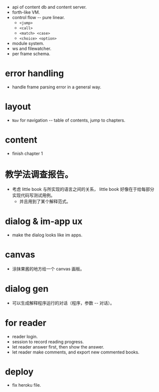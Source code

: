 - api of content db and content server.
- forth-like VM.
- control flow -- pure linear.
  - `<jump>`
  - `<call>`
  - `<match> <case>`
  - `<choice> <option>`
- module system.
- ws and filewatcher.
- per frame schema.
# error handling
- handle frame parsing error in a general way.
# layout
- `Nav` for navigation -- table of contents, jump to chapters.
# content
- finish chapter 1
# 教学法调查报告。
- 考虑 little book 与所实现的语言之间的关系，
  little book 好像在于给每部分实现代码写测试用例。
  - 并且用到了某个解释范式。
# dialog & im-app ux
- make the dialog looks like im apps.
# canvas
- 涂抹果酱的地方给一个 canvas 画板。
# dialog gen
- 可以生成解释程序运行的对话（程序，参数 -- 对话）。
# for reader
- reader login.
- session to record reading progress.
- let reader answer first, then show the answer.
- let reader make comments, and export new commented books.
# deploy
- fix heroku file.
